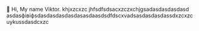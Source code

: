  👋 Hi, My name Viktor.
khjxzcxzc
jhfsdfsdsacxzczxchjgsadasdasdasdasd
asdasфівіфsdasdasdasdasdasasdaasdsdfdscxvadsasdasdasdassdxzcxzc
uykussdasdcxzc

